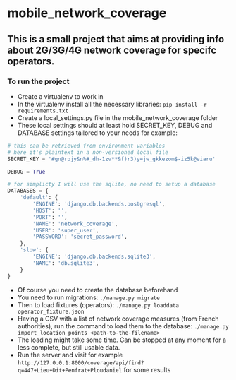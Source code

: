 # mobile_network_coverage

## This is a small project that aims at providing info about 2G/3G/4G network coverage for specifc operators.

### To run the project

* Create a virtualenv to work in
* In the virtualenv install all the necessary libraries: ```pip install -r requirements.txt```
* Create a local_settings.py file in the mobile_network_coverage folder
* These local settings should at least hold SECRET_KEY, DEBUG and DATABASE settings tailored to your needs for example:


```python
# this can be retrieved from environment variables
# here it's plaintext in a non-versioned local file
SECRET_KEY = '#gn@rpjy&n%#_dh-1zv**&f)r3)y=jw_gkkezom$-iz5k@eiaru'

DEBUG = True

# for simplicty I will use the sqlite, no need to setup a database
DATABASES = {
    'default': {
        'ENGINE': 'django.db.backends.postgresql',
        'HOST': '',
        'PORT': '',
        'NAME': 'network_coverage',
        'USER': 'super_user',
        'PASSWORD': 'secret_password',
    },
    'slow': {
        'ENGINE': 'django.db.backends.sqlite3',
        'NAME': 'db.sqlite3',
    }
}
```


* Of course you need to create the database beforehand
* You need to run migrations: `./manage.py migrate`
* Then to load fixtures (operators): `./manage.py loaddata operator_fixture.json`
* Having a CSV with a list of network coverage measures (from French authorities), run the command to load them to the database: `./manage.py import_location_points <path-to-the-filename>`
* The loading might take some time. Can be stopped at any moment for a less complete, but still usable data.
* Run the server and visit for example `http://127.0.0.1:8000/coverage/api/find?q=447+Lieu+Dit+Penfrat+Ploudaniel` for some results
